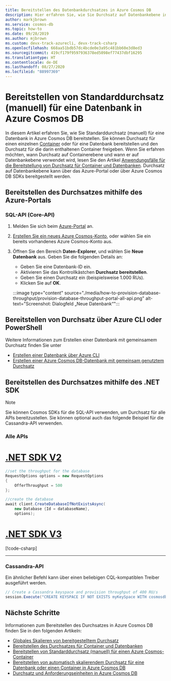 ```yaml
---
title: Bereitstellen des Datenbankdurchsatzes in Azure Cosmos DB
description: Hier erfahren Sie, wie Sie Durchsatz auf Datenbankebene in Azure Cosmos DB mit dem Azure-Portal, mit der CLI, mit PowerShell und mit verschiedenen anderen SDKs bereitstellen.
author: markjbrown
ms.service: cosmos-db
ms.topic: how-to
ms.date: 09/28/2019
ms.author: mjbrown
ms.custom: devx-track-azurecli, devx-track-csharp
ms.openlocfilehash: 668aa51bdb57dc4bcde0e3a95c481bb60e3d8ed3
ms.sourcegitcommit: 419cf179f9597936378ed5098ef77437dbf16295
ms.translationtype: HT
ms.contentlocale: de-DE
ms.lasthandoff: 08/27/2020
ms.locfileid: "88997369"
---
```

# <a name="provision-standard-manual-throughput-on-a-database-in-azure-cosmos-db"></a>Bereitstellen von Standarddurchsatz (manuell) für eine Datenbank in Azure Cosmos DB

In diesem Artikel erfahren Sie, wie Sie Standarddurchsatz (manuell) für eine Datenbank in Azure Cosmos DB bereitstellen. Sie können Durchsatz für einen einzelnen [Container](how-to-provision-container-throughput.md) oder für eine Datenbank bereitstellen und den Durchsatz für die darin enthaltenen Container freigeben. Wenn Sie erfahren möchten, wann Durchsatz auf Containerebene und wann er auf Datenbankebene verwendet wird, lesen Sie den Artikel [Anwendungsfälle für die Bereitstellung von Durchsatz für Container und Datenbanken](set-throughput.md). Durchsatz auf Datenbankebene kann über das Azure-Portal oder über Azure Cosmos DB SDKs bereitgestellt werden.

## <a name="provision-throughput-using-azure-portal"></a>Bereitstellen des Durchsatzes mithilfe des Azure-Portals

### <a name="sql-core-api"></a><a id="portal-sql"></a>SQL-API (Core-API)

1. Melden Sie sich beim [Azure-Portal](https://portal.azure.com/) an.

1. [Erstellen Sie ein neues Azure Cosmos-Konto](create-sql-api-dotnet.md#create-account), oder wählen Sie ein bereits vorhandenes Azure Cosmos-Konto aus.

1. Öffnen Sie den Bereich **Daten-Explorer**, und wählen Sie **Neue Datenbank** aus. Geben Sie die folgenden Details an:

   * Geben Sie eine Datenbank-ID ein.
   * Aktivieren Sie das Kontrollkästchen **Durchsatz bereitstellen**.
   * Geben Sie einen Durchsatz ein (beispielsweise 1.000 RUs).
   * Klicken Sie auf **OK**.

    :::image type="content" source="./media/how-to-provision-database-throughput/provision-database-throughput-portal-all-api.png" alt-text="Screenshot: Dialogfeld „Neue Datenbank“":::

## <a name="provision-throughput-using-azure-cli-or-powershell"></a>Bereitstellen von Durchsatz über Azure CLI oder PowerShell

Weitere Informationen zum Erstellen einer Datenbank mit gemeinsamem Durchsatz finden Sie unter

* [Erstellen einer Datenbank über Azure CLI](manage-with-cli.md#create-a-database-with-shared-throughput)
* [Erstellen einer Azure Cosmos DB-Datenbank mit gemeinsam genutztem Durchsatz](manage-with-powershell.md#create-db-ru)

## <a name="provision-throughput-using-net-sdk"></a>Bereitstellen des Durchsatzes mithilfe des .NET SDK

> [!Note]
> Sie können Cosmos SDKs für die SQL-API verwenden, um Durchsatz für alle APIs bereitzustellen. Sie können optional auch das folgende Beispiel für die Cassandra-API verwenden.

### <a name="all-apis"></a><a id="dotnet-all"></a>Alle APIs

# <a name="net-sdk-v2"></a>[.NET SDK V2](#tab/dotnetv2)

```csharp
//set the throughput for the database
RequestOptions options = new RequestOptions
{
    OfferThroughput = 500
};

//create the database
await client.CreateDatabaseIfNotExistsAsync(
    new Database {Id = databaseName},  
    options);
```

# <a name="net-sdk-v3"></a>[.NET SDK V3](#tab/dotnetv3)

[!code-csharp[](~/samples-cosmosdb-dotnet-v3/Microsoft.Azure.Cosmos/tests/Microsoft.Azure.Cosmos.Tests/SampleCodeForDocs/DatabaseDocsSampleCode.cs?name=DatabaseCreateWithThroughput)]

---

### <a name="cassandra-api"></a><a id="dotnet-cassandra"></a>Cassandra-API

Ein ähnlicher Befehl kann über einen beliebigen CQL-kompatiblen Treiber ausgeführt werden.

```csharp
// Create a Cassandra keyspace and provision throughput of 400 RU/s
session.Execute("CREATE KEYSPACE IF NOT EXISTS myKeySpace WITH cosmosdb_provisioned_throughput=400");
```
 
## <a name="next-steps"></a>Nächste Schritte

Informationen zum Bereitstellen des Durchsatzes in Azure Cosmos DB finden Sie in den folgenden Artikeln:

* [Globales Skalieren von bereitgestelltem Durchsatz](scaling-throughput.md)
* [Bereitstellen des Durchsatzes für Container und Datenbanken](set-throughput.md)
* [Bereitstellen von Standarddurchsatz (manuell) für einen Azure Cosmos-Container](how-to-provision-container-throughput.md)
* [Bereitstellen von automatisch skalierendem Durchsatz für eine Datenbank oder einen Container in Azure Cosmos DB](how-to-provision-autoscale-throughput.md)
* [Durchsatz und Anforderungseinheiten in Azure Cosmos DB](request-units.md)
